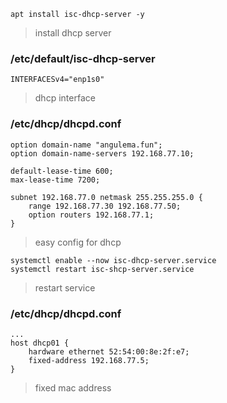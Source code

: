 ```
apt install isc-dhcp-server -y
```
> install dhcp server
### /etc/default/isc-dhcp-server 
```
INTERFACESv4="enp1s0"
```
> dhcp interface
### /etc/dhcp/dhcpd.conf
```
option domain-name "angulema.fun";
option domain-name-servers 192.168.77.10;

default-lease-time 600;
max-lease-time 7200;

subnet 192.168.77.0 netmask 255.255.255.0 {
    range 192.168.77.30 192.168.77.50;
    option routers 192.168.77.1;
}
```
> easy config for dhcp 
```
systemctl enable --now isc-dhcp-server.service
systemctl restart isc-shcp-server.service
```
> restart service
### /etc/dhcp/dhcpd.conf
```
...
host dhcp01 {
    hardware ethernet 52:54:00:8e:2f:e7;
    fixed-address 192.168.77.5;
}
```
> fixed mac address
```

```
